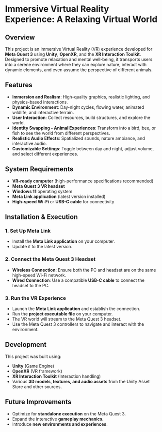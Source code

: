 # Immersive Virtual Reality Experience: A Relaxing Virtual World

## Overview
This project is an immersive Virtual Reality (VR) experience developed for **Meta Quest 3** using **Unity**, **OpenXR**, and the **XR Interaction Toolkit**. Designed to promote relaxation and mental well-being, it transports users into a serene environment where they can explore nature, interact with dynamic elements, and even assume the perspective of different animals.

## Features
- **Immersion and Realism**: High-quality graphics, realistic lighting, and physics-based interactions.
- **Dynamic Environment**: Day-night cycles, flowing water, animated wildlife, and interactive terrain.
- **User Interaction**: Collect resources, build structures, and explore the world.
- **Identity Swapping - Animal Experiences**: Transform into a bird, bee, or fish to see the world from different perspectives.
- **Realistic Audio Effects**: Spatialized sounds, nature ambiance, and interactive audio.
- **Customizable Settings**: Toggle between day and night, adjust volume, and select different experiences.

## System Requirements
- **VR-ready computer** (high-performance specifications recommended)
- **Meta Quest 3 VR headset**
- **Windows 11** operating system
- **Meta Link application** (latest version installed)
- **High-speed Wi-Fi** or **USB-C cable** for connectivity

## Installation & Execution
### 1. Set Up Meta Link
- Install the **Meta Link application** on your computer.
- Update it to the latest version.

### 2. Connect the Meta Quest 3 Headset
- **Wireless Connection**: Ensure both the PC and headset are on the same high-speed Wi-Fi network.
- **Wired Connection**: Use a compatible **USB-C cable** to connect the headset to the PC.

### 3. Run the VR Experience
- Launch the **Meta Link application** and establish the connection.
- Run the **project executable file** on your computer.
- The VR world will stream to the Meta Quest 3 headset.
- Use the Meta Quest 3 controllers to navigate and interact with the environment.

## Development
This project was built using:
- **Unity** (Game Engine)
- **OpenXR** (VR framework)
- **XR Interaction Toolkit** (Interaction handling)
- Various **3D models, textures, and audio assets** from the Unity Asset Store and other sources.

## Future Improvements
- Optimize for **standalone execution** on the Meta Quest 3.
- Expand the interactive **gameplay mechanics**.
- Introduce **new environments and experiences**.
